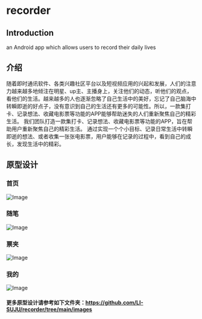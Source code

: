 # recorder
## Introduction
an Android app which allows users to record their daily lives
## 介绍
随着即时通讯软件、各类兴趣社区平台以及短视频应用的兴起和发展，人们的注意力越来越多地倾注在明星、up主、主播身上，关注他们的动态，听他们的观点，看他们的生活。越来越多的人也逐渐忽略了自己生活中的美好，忘记了自己脑海中转瞬即逝的好点子，没有意识到自己的生活还有更多的可能性。所以，一款集打卡、记录想法、收藏电影票等功能的APP能够帮助迷失的人们重新聚焦自己的精彩生活。
我们团队打造一款集打卡、记录想法、收藏电影票等功能的APP，旨在帮助用户重新聚焦自己的精彩生活。 通过实现一个个小目标、记录日常生活中转瞬即逝的想法、或者收集一张张电影票，用户能够在记录的过程中，看到自己的成长，发现生活中的精彩。
## 原型设计
### 首页
![Image](https://github.com/LI-SUJU/recorder/blob/main/images/1_%E4%B8%BB%E9%A1%B5.png)
### 随笔
![Image](https://github.com/LI-SUJU/recorder/blob/main/images/2_%E9%9A%8F%E7%AC%94.png)
### 票夹
![Image](https://github.com/LI-SUJU/recorder/blob/main/images/6_%E7%A5%A8%E5%A4%B9.png)
### 我的
![Image](https://github.com/LI-SUJU/recorder/blob/main/images/2_%E6%88%91%E7%9A%84.png)
#### 更多原型设计请参考如下文件夹：https://github.com/LI-SUJU/recorder/tree/main/images
